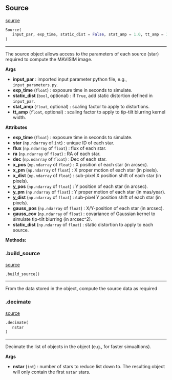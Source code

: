 #


## Source
[source](https://github.com/smonty93/mavisim/blob/v1.1dev/mavisim/source.py/#L45)
```python 
Source(
   input_par, exp_time, static_dist = False, stat_amp = 1.0, tt_amp = 1.0
)
```


---
The source object allows access to the parameters of each source (star) required
to compute the MAVISIM image.


**Args**

* **input_par**  : imported input parameter python file, e.g., `input_parameters.py`.
* **exp_time** (`float`) : exposure time in seconds to simulate.
* **static_dist** (`bool`, optional) : if `True`, add static distortion defined in `input_par`.
* **stat_amp** (`float`, optional) : scaling factor to apply to distortions.
* **tt_amp** (`float`, optional) : scaling factor to apply to tip-tilt blurring kernel width.


**Attributes**

* **exp_time** (`float`) : exposure time in seconds to simulate.
* **star** (`np.ndarray` of `int`) : unique ID of each star.
* **flux** (`np.ndarray` of `float`) : flux of each star.
* **ra** (`np.ndarray` of `float`) : RA of each star.
* **dec** (`np.ndarray` of `float`) : Dec of each star.
* **x_pos** (`np.ndarray` of `float`) : X position of each star (in arcsec).
* **x_pm** (`np.ndarray` of `float`) : X proper motion of each star (in pixels).
* **x_dist** (`np.ndarray` of `float`) : sub-pixel X position shift of each star (in pixels).
* **y_pos** (`np.ndarray` of `float`) : Y position of each star (in arcsec).
* **y_pm** (`np.ndarray` of `float`) : Y proper motion of each star (in mas/year).
* **y_dist** (`np.ndarray` of `float`) : sub-pixel Y position shift of each star (in pixels).
* **gauss_pos** (`np.ndarray` of `float`) : X/Y-position of each star (in arcsec).
* **gauss_cov** (`np.ndarray` of `float`) : covariance of Gaussian kernel to simulate tip-tilt blurring (in arcsec^2).
* **static_dist** (`np.ndarray` of `float`) : static distortion to apply to each source.



**Methods:**


### .build_source
[source](https://github.com/smonty93/mavisim/blob/v1.1dev/mavisim/source.py/#L92)
```python
.build_source()
```

---
From the data stored in the object, compute the source data as required


### .decimate
[source](https://github.com/smonty93/mavisim/blob/v1.1dev/mavisim/source.py/#L202)
```python
.decimate(
   nstar
)
```

---
Decimate the list of objects in the object (e.g., for faster simualtions).


**Args**

* **nstar** (`int`) : number of stars to reduce list down to. The resulting object will
only contain the first `nstar` stars.
